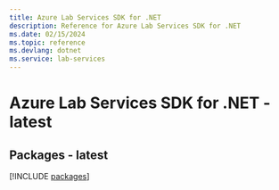 ```yaml
---
title: Azure Lab Services SDK for .NET
description: Reference for Azure Lab Services SDK for .NET
ms.date: 02/15/2024
ms.topic: reference
ms.devlang: dotnet
ms.service: lab-services
---
```

# Azure Lab Services SDK for .NET - latest
## Packages - latest
[!INCLUDE [packages](lab-services-index.md)]